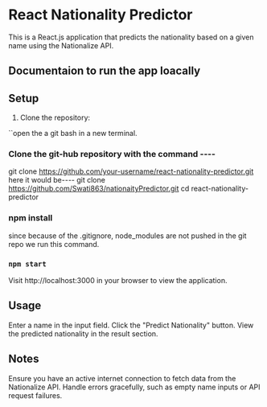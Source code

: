 
# React Nationality Predictor

This is a React.js application that predicts the nationality based on a given name using the Nationalize API.

## Documentaion to run the app loacally

## Setup

1. Clone the repository:

``open the a git bash in a new terminal.


### Clone the git-hub repository with the command ----
git clone https://github.com/your-username/react-nationality-predictor.git
here it would be----  git clone https://github.com/Swati863/nationaityPredictor.git
cd react-nationality-predictor

### npm install 
since because of the .gitignore, node_modules are not pushed in the git repo we run this command.


### `npm start`
Visit http://localhost:3000 in your browser to view the application.

## Usage
Enter a name in the input field.
Click the "Predict Nationality" button.
View the predicted nationality in the result section.

## Notes
Ensure you have an active internet connection to fetch data from the Nationalize API.
Handle errors gracefully, such as empty name inputs or API request failures.


